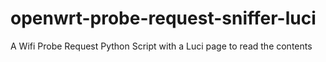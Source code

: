 # openwrt-probe-request-sniffer-luci
A Wifi Probe Request Python Script with a Luci page to read the contents
